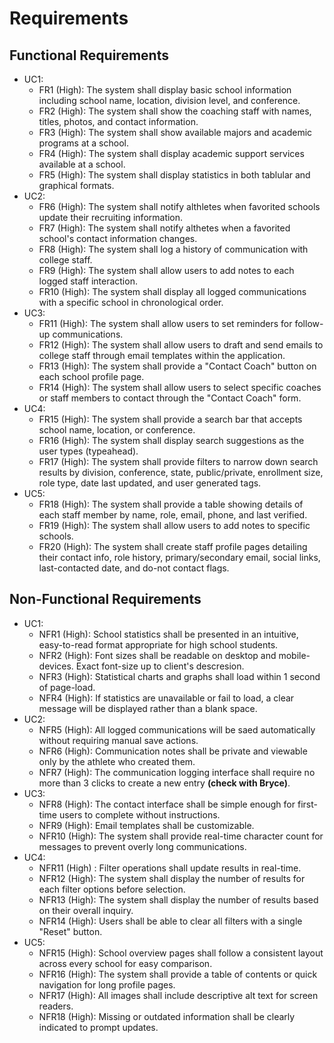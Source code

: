 # Requirements
## Functional Requirements
* UC1:
  * FR1 (High): The system shall display basic school information including school name, location, division level, and conference.
  * FR2 (High): The system shall show the coaching staff with names, titles, photos, and contact information.
  * FR3 (High): The system shall show available majors and academic programs at a school.
  * FR4 (High): The system shall display academic support services available at a school.
  * FR5 (High): The system shall display statistics in both tablular and graphical formats.
* UC2:
  * FR6 (High): The system shall notify althletes when favorited schools update their recruiting information.
  * FR7 (High): The system shall notify althetes when a favorited school's contact information changes.
  * FR8 (High): The system shall log a history of communication with college staff.
  * FR9 (High): The system shall allow users to add notes to each logged staff interaction.
  * FR10 (High): The system shall display all logged communications with a specific school in chronological order.
* UC3:
  * FR11 (High): The system shall allow users to set reminders for follow-up communications.
  * FR12 (High): The system shall allow users to draft and send emails to college staff through email templates within the application.
  * FR13 (High): The system shall provide a "Contact Coach" button on each school profile page.
  * FR14 (High): The system shall allow users to select specific coaches or staff members to contact through the "Contact Coach" form.
* UC4:
  * FR15 (High): The system shall provide a search bar that accepts school name, location, or conference.
  * FR16 (High): The system shall display search suggestions as the user types (typeahead).
  * FR17 (High): The system shall provide filters to narrow down search results by division, conference, state, public/private, enrollment size, role type, date last updated, and user generated tags.
* UC5:
  * FR18 (High): The system shall provide a table showing details of each staff member by name, role, email, phone, and last verified.
  * FR19 (High): The system shall allow users to add notes to specific schools.
  * FR20 (High): The system shall create staff profile pages detailing their contact info, role history, primary/secondary email, social links, last-contacted date, and do-not contact flags.

## Non-Functional Requirements
* UC1:
  * NFR1 (High): School statistics shall be presented in an intuitive, easy-to-read format appropriate for high school students.
  * NFR2 (High): Font sizes shall be readable on desktop and mobile-devices. Exact font-size up to client's descresion.
  * NFR3 (High): Statistical charts and graphs shall load within 1 second of page-load.
  * NFR4 (High): If statistics are unavailable or fail to load, a clear message will be displayed rather than a blank space.
* UC2:
  * NFR5 (High): All logged communications will be saed automatically without requiring manual save actions.
  * NFR6 (High): Communication notes shall be private and viewable only by the athlete who created them.
  * NFR7 (High): The communication logging interface shall require no more than 3 clicks to create a new entry **(check with Bryce)**.
* UC3:
  * NFR8 (High): The contact interface shall be simple enough for first-time users to complete without instructions.
  * NFR9 (High): Email templates shall be customizable.
  * NFR10 (High): The system shall provide real-time character count for messages to prevent overly long communications.
* UC4:
  * NFR11 (High) : Filter operations shall update results in real-time.
  * NFR12 (High): The system shall display the number of results for each filter options before selection.
  * NFR13 (High): The system shall display the number of results based on their overall inquiry.
  * NFR14 (High): Users shall be able to clear all filters with a single "Reset" button.
* UC5:
  * NFR15 (High): School overview pages shall follow a consistent layout across every school for easy comparison.
  * NFR16 (High): The system shall provide a table of contents or quick navigation for long profile pages.
  * NFR17 (High): All images shall include descriptive alt text for screen readers.
  * NFR18 (High): Missing or outdated information shall be clearly indicated to prompt updates.

 








